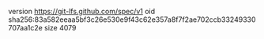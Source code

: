 version https://git-lfs.github.com/spec/v1
oid sha256:83a582eeaa5bf3c26e530e9f43c62e357a8f7f2ae702ccb33249330707aa1c2e
size 4079
